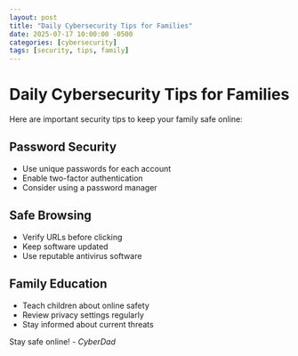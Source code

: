 ```yaml
---
layout: post
title: "Daily Cybersecurity Tips for Families"
date: 2025-07-17 10:00:00 -0500
categories: [cybersecurity]
tags: [security, tips, family]
---
```


# Daily Cybersecurity Tips for Families

Here are important security tips to keep your family safe online:

## Password Security
- Use unique passwords for each account
- Enable two-factor authentication
- Consider using a password manager

## Safe Browsing
- Verify URLs before clicking
- Keep software updated
- Use reputable antivirus software

## Family Education
- Teach children about online safety
- Review privacy settings regularly
- Stay informed about current threats

Stay safe online!
*- CyberDad*